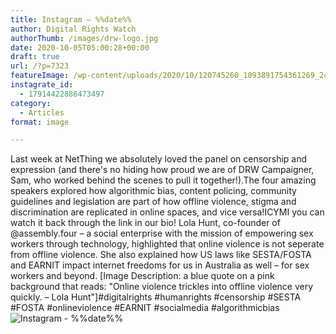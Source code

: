 ```yaml
---
title: Instagram – %%date%%
author: Digital Rights Watch
authorThumb: /images/drw-logo.jpg
date: 2020-10-05T05:00:28+00:00
draft: true
url: /?p=7323
featureImage: /wp-content/uploads/2020/10/120745260_1093891754361269_2444875413524250011_n.jpg
instagrate_id:
  - 17914422886473497
category:
  - Articles
format: image

---
```

Last week at NetThing we absolutely loved the panel on censorship and expression (and there's no hiding how proud we are of DRW Campaigner, Sam, who worked behind the scenes to pull it together!).The four amazing speakers explored how algorithmic bias, content policing, community guidelines and legislation are part of how offline violence, stigma and discrimination are replicated in online spaces, and vice versa!ICYMI you can watch it back through the link in our bio! Lola Hunt, co-founder of @assembly.four &#8211; a social enterprise with the mission of empowering sex workers through technology, highlighted that online violence is not seperate from offline violence. She also explained how US laws like SESTA/FOSTA and EARNIT impact internet freedoms for us in Australia as well &#8211; for sex workers and beyond. [Image Description: a blue quote on a pink background that reads: "Online violence trickles into offline violence very quickly. &#8211; Lola Hunt"]#digitalrights #humanrights #censorship #SESTA #FOSTA #onlineviolence #EARNIT #socialmedia #algorithmicbias
<img decoding="async" src="/wp-content/uploads/2020/10/120745260_1093891754361269_2444875413524250011_n.jpg" alt="Instagram - %%date%%" />
